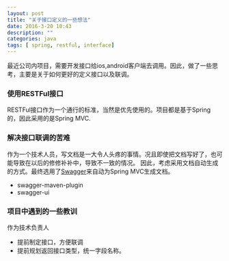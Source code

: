 ```yaml
---
layout: post
title: "关于接口定义的一些想法"
date: 2016-3-20 10:43
description: ""
categories: java
tags: [ spring, restful, interface]
---
```


最近公司内项目，需要开发接口给ios,android客户端去调用。因此，做了一些思考，主要是关于如何更好的定义接口以及联调。

### 使用RESTFul接口
RESTFul接口作为一个通行的标准，当然是优先使用的。项目都是基于Spring的，因此采用的是Spring MVC.


### 解决接口联调的苦难
作为一个技术人员，写文档是一大令人头疼的事情。况且即使把文档写好了，也可能导致在以后的修修补补中，导致不一致的情况。
因此，考虑采用文档自动生成的方式。最终选用了[Swagger](www.swagger.io)来自动为Spring MVC生成文档。

- swagger-maven-plugin
- swagger-ui


### 项目中遇到的一些教训
作为技术负责人

- 提前制定接口，方便联调
- 提前规划返回接口类型，统一字段名称。
